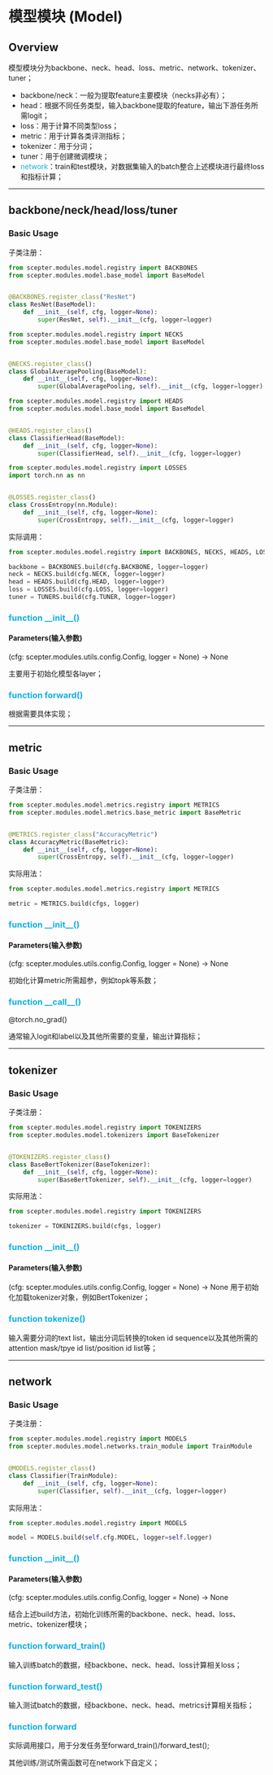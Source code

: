 # 模型模块 (Model)
## Overview
模型模块分为backbone、neck、head、loss、metric、network、tokenizer、tuner；
* backbone/neck：一般为提取feature主要模块（necks非必有）；
* head：根据不同任务类型，输入backbone提取的feature，输出下游任务所需logit；
* loss：用于计算不同类型loss；
* metric：用于计算各类评测指标；
* tokenizer：用于分词；
* tuner：用于创建微调模块；
* <font color="#0FB0E4">network</font>：train和test模块，对数据集输入的batch整合上述模块进行最终loss和指标计算；
<hr/>

## **backbone/neck/head/loss/tuner**
### Basic Usage
子类注册：

```python
from scepter.modules.model.registry import BACKBONES
from scepter.modules.model.base_model import BaseModel


@BACKBONES.register_class("ResNet")
class ResNet(BaseModel):
    def __init__(self, cfg, logger=None):
        super(ResNet, self).__init__(cfg, logger=logger)
```

```python
from scepter.modules.model.registry import NECKS
from scepter.modules.model.base_model import BaseModel


@NECKS.register_class()
class GlobalAveragePooling(BaseModel):
    def __init__(self, cfg, logger=None):
        super(GlobalAveragePooling, self).__init__(cfg, logger=logger)
```

```python
from scepter.modules.model.registry import HEADS
from scepter.modules.model.base_model import BaseModel


@HEADS.register_class()
class ClassifierHead(BaseModel):
    def __init__(self, cfg, logger=None):
        super(ClassifierHead, self).__init__(cfg, logger=logger)
```

```python
from scepter.modules.model.registry import LOSSES
import torch.nn as nn


@LOSSES.register_class()
class CrossEntropy(nn.Module):
    def __init__(self, cfg, logger=None):
        super(CrossEntropy, self).__init__(cfg, logger=logger)
```
实际调用：

```python
from scepter.modules.model.registry import BACKBONES, NECKS, HEADS, LOSSES, TUNERS

backbone = BACKBONES.build(cfg.BACKBONE, logger=logger)
neck = NECKS.build(cfg.NECK, logger=logger)
head = HEADS.build(cfg.HEAD, logger=logger)
loss = LOSSES.build(cfg.LOSS, logger=logger)
tuner = TUNERS.build(cfg.TUNER, logger=logger)
```

### <font color="#0FB0E4">function **\_\_init\_\_()**</font>
#### Parameters(输入参数)
(cfg: scepter.modules.utils.config.Config, logger = None) -> None

主要用于初始化模型各layer；

### <font color="#0FB0E4">function **forward()**</font>
根据需要具体实现；
<hr/>


## **metric**
### Basic Usage
子类注册：

```python
from scepter.modules.model.metrics.registry import METRICS
from scepter.modules.model.metrics.base_metric import BaseMetric


@METRICS.register_class("AccuracyMetric")
class AccuracyMetric(BaseMetric):
    def __init__(self, cfg, logger=None):
        super(CrossEntropy, self).__init__(cfg, logger=logger)
```
实际用法：

```python
from scepter.modules.model.metrics.registry import METRICS

metric = METRICS.build(cfgs, logger)
```

### <font color="#0FB0E4">function **\_\_init\_\_()**</font>
#### Parameters(输入参数)
(cfg: scepter.modules.utils.config.Config, logger = None) -> None

初始化计算metric所需超参，例如topk等系数；

### <font color="#0FB0E4">function **\_\_call\_\_()**</font>
@torch.no_grad()

通常输入logit和label以及其他所需要的变量，输出计算指标；
<hr/>

## **tokenizer**
### Basic Usage
子类注册：

```python
from scepter.modules.model.registry import TOKENIZERS
from scepter.modules.model.tokenizers import BaseTokenizer


@TOKENIZERS.register_class()
class BaseBertTokenizer(BaseTokenizer):
    def __init__(self, cfg, logger=None):
        super(BaseBertTokenizer, self).__init__(cfg, logger=logger)
```
实际用法：

```python
from scepter.modules.model.registry import TOKENIZERS

tokenizer = TOKENIZERS.build(cfgs, logger)
```
### <font color="#0FB0E4">function **\_\_init\_\_()**</font>
#### Parameters(输入参数)
(cfg: scepter.modules.utils.config.Config, logger = None) -> None
用于初始化加载tokenizer对象，例如BertTokenizer；

### <font color="#0FB0E4">function **tokenize()**</font>
输入需要分词的text list，输出分词后转换的token id sequence以及其他所需的attention mask/tpye id list/position id list等；
<hr/>

## **network**
### Basic Usage
子类注册：

```python
from scepter.modules.model.registry import MODELS
from scepter.modules.model.networks.train_module import TrainModule


@MODELS.register_class()
class Classifier(TrainModule):
    def __init__(self, cfg, logger=None):
        super(Classifier, self).__init__(cfg, logger=logger)
```
实际用法：

```python
from scepter.modules.model.registry import MODELS

model = MODELS.build(self.cfg.MODEL, logger=self.logger)
```

### <font color="#0FB0E4">function **\_\_init\_\_()**</font>
#### Parameters(输入参数)
(cfg: scepter.modules.utils.config.Config, logger = None) -> None

结合上述build方法，初始化训练所需的backbone、neck、head、loss、metric、tokenizer模块；

### <font color="#0FB0E4">function **forward_train()**</font>
输入训练batch的数据，经backbone、neck、head、loss计算相关loss；

### <font color="#0FB0E4">function **forward_test()**</font>
输入测试batch的数据，经backbone、neck、head、metrics计算相关指标；

### <font color="#0FB0E4">function **forward**</font>
实际调用接口，用于分发任务至forward_train()/forward_test();

其他训练/测试所需函数可在network下自定义；
